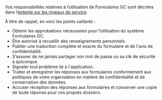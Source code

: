Vos responsabilités relatives à l’utilisation de Formulaires GC sont décrites dans l’[entente sur les niveaux de service](#).

À titre de rappel, en voici les points saillants :

- Obtenir les approbations nécessaires pour l’utilisation du système Formulaires GC.
- Être autorisé à recueillir des renseignements personnels.
- Publier une traduction complète et exacte du formulaire et de l'avis de confidentialité.
- S’assurer de ne jamais partager son mot de passe ou sa clé de sécurité à quiconque.
- Signaler tout problème lié à l'application.
- Traiter et enregistrer les réponses aux formulaires conformément aux politiques de votre organisation en matière de confidentialité et de conservation des données.
- Accuser réception des réponses aux formulaires et conserver une copie de toute réponse pour vos propres dossiers. 